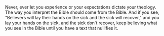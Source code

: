 Never, ever let you experience or your expectations dictate your theology. The way you interpret the Bible should come from the Bible. And if you see, "Believers will lay their hands on the sick and the sick will recover," and you lay your hands on the sick, and the sick don't recover, keep believing what you see in the Bible until you have a text that nullifies it.